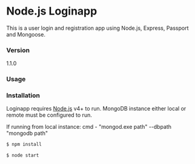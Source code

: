 # Node.js Loginapp

This is a user login and registration app using Node.js, Express, Passport and Mongoose.

### Version
1.1.0

### Usage


### Installation

Loginapp requires [Node.js](https://nodejs.org/) v4+ to run.
MongoDB instance either local or remote must be configured to run.

If running from local instance:
cmd - "mongod.exe path" --dbpath "mongodb path"

```sh
$ npm install
```

```sh
$ node start
```